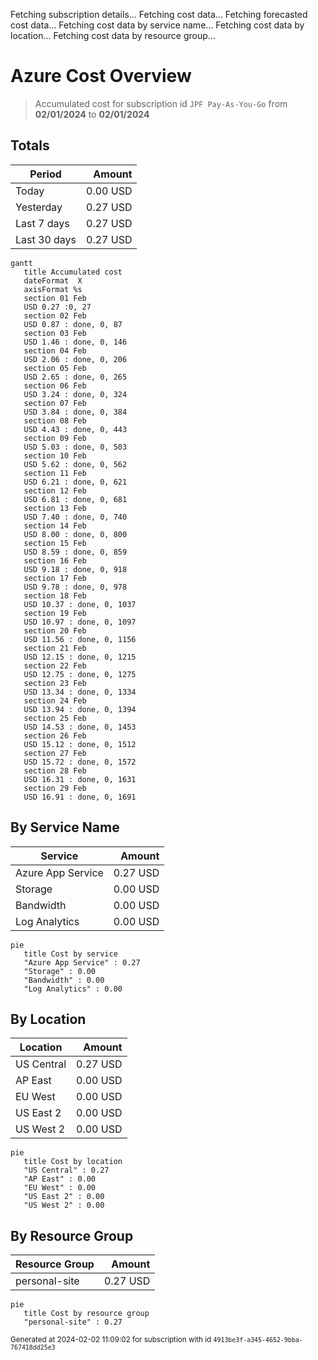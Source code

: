 Fetching subscription details...
Fetching cost data...
Fetching forecasted cost data...
Fetching cost data by service name...
Fetching cost data by location...
Fetching cost data by resource group...
# Azure Cost Overview

> Accumulated cost for subscription id `JPF Pay-As-You-Go` from **02/01/2024** to **02/01/2024**

## Totals

|Period|Amount|
|---|---:|
|Today|0.00 USD|
|Yesterday|0.27 USD|
|Last 7 days|0.27 USD|
|Last 30 days|0.27 USD|

```mermaid
gantt
   title Accumulated cost
   dateFormat  X
   axisFormat %s
   section 01 Feb
   USD 0.27 :0, 27
   section 02 Feb
   USD 0.87 : done, 0, 87
   section 03 Feb
   USD 1.46 : done, 0, 146
   section 04 Feb
   USD 2.06 : done, 0, 206
   section 05 Feb
   USD 2.65 : done, 0, 265
   section 06 Feb
   USD 3.24 : done, 0, 324
   section 07 Feb
   USD 3.84 : done, 0, 384
   section 08 Feb
   USD 4.43 : done, 0, 443
   section 09 Feb
   USD 5.03 : done, 0, 503
   section 10 Feb
   USD 5.62 : done, 0, 562
   section 11 Feb
   USD 6.21 : done, 0, 621
   section 12 Feb
   USD 6.81 : done, 0, 681
   section 13 Feb
   USD 7.40 : done, 0, 740
   section 14 Feb
   USD 8.00 : done, 0, 800
   section 15 Feb
   USD 8.59 : done, 0, 859
   section 16 Feb
   USD 9.18 : done, 0, 918
   section 17 Feb
   USD 9.78 : done, 0, 978
   section 18 Feb
   USD 10.37 : done, 0, 1037
   section 19 Feb
   USD 10.97 : done, 0, 1097
   section 20 Feb
   USD 11.56 : done, 0, 1156
   section 21 Feb
   USD 12.15 : done, 0, 1215
   section 22 Feb
   USD 12.75 : done, 0, 1275
   section 23 Feb
   USD 13.34 : done, 0, 1334
   section 24 Feb
   USD 13.94 : done, 0, 1394
   section 25 Feb
   USD 14.53 : done, 0, 1453
   section 26 Feb
   USD 15.12 : done, 0, 1512
   section 27 Feb
   USD 15.72 : done, 0, 1572
   section 28 Feb
   USD 16.31 : done, 0, 1631
   section 29 Feb
   USD 16.91 : done, 0, 1691
```

## By Service Name

|Service|Amount|
|---|---:|
|Azure App Service|0.27 USD|
|Storage|0.00 USD|
|Bandwidth|0.00 USD|
|Log Analytics|0.00 USD|

```mermaid
pie
   title Cost by service
   "Azure App Service" : 0.27
   "Storage" : 0.00
   "Bandwidth" : 0.00
   "Log Analytics" : 0.00
```

## By Location

|Location|Amount|
|---|---:|
|US Central|0.27 USD|
|AP East|0.00 USD|
|EU West|0.00 USD|
|US East 2|0.00 USD|
|US West 2|0.00 USD|

```mermaid
pie
   title Cost by location
   "US Central" : 0.27
   "AP East" : 0.00
   "EU West" : 0.00
   "US East 2" : 0.00
   "US West 2" : 0.00
```

## By Resource Group

|Resource Group|Amount|
|---|---:|
|personal-site|0.27 USD|

```mermaid
pie
   title Cost by resource group
   "personal-site" : 0.27
```

<sup>Generated at 2024-02-02 11:09:02 for subscription with id `4913be3f-a345-4652-9bba-767418dd25e3`</sup>

